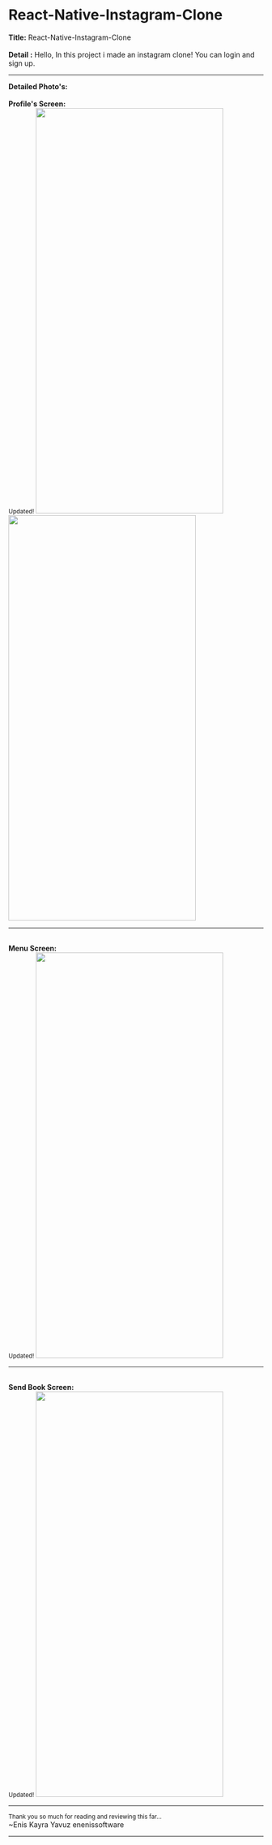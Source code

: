 # React-Native-Instagram-Clone
<b>Title:</b> React-Native-Instagram-Clone<br>
<br>
<b>Detail :</b> Hello, In this project i made an instagram clone! You can login and sign up.
<hr>
<b>Detailed Photo's:</b><br>
<br><b>Profile's Screen:<br></b>
<small>Updated!</small>
<img src="https://user-images.githubusercontent.com/99321522/227909249-0ec32962-05ab-48df-9f00-644e714bae4f.png" width="370" height="800" />
<img src="https://user-images.githubusercontent.com/99321522/227909442-6396340d-5577-4f52-a5f8-235de50475b2.png" width="370" height="800" />
<br>
<hr>
<br><b>Menu Screen:<br></b>
<small>Updated!</small>
<img src="https://user-images.githubusercontent.com/99321522/227909651-eda760b9-c2ad-4d09-930f-ec44e9f6975e.png" width="370" height="800" />
<br>
<hr>
<br><b>Send Book Screen:<br></b>
<small>Updated!</small>
<img src="https://user-images.githubusercontent.com/99321522/227909824-19358702-33c3-43fe-b258-4f927458b608.png" width="370" height="800" />
<br>
<hr>
<small>Thank you so much for reading and reviewing this far...</small><br>
~Enis Kayra Yavuz
enenissoftware

<hr>

<b></b>
